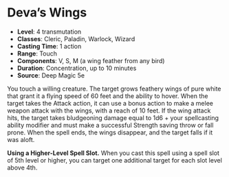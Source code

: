 # Deva’s Wings

- **Level**: 4 transmutation
- **Classes**: Cleric, Paladin, Warlock, Wizard
- **Casting Time**: 1 action
- **Range**: Touch
- **Components**: V, S, M (a wing feather from any bird)
- **Duration**: Concentration, up to 10 minutes
- **Source**: Deep Magic 5e

You touch a willing creature. The target grows feathery wings of pure white that grant it a flying speed of 60 feet and the ability to hover. When the target takes the Attack action, it can use a bonus action to make a melee weapon attack with the wings, with a reach of 10 feet. If the wing attack hits, the target takes bludgeoning damage equal to 1d6 + your spellcasting ability modifier and must make a successful Strength saving throw or fall prone. When the spell ends, the wings disappear, and the target falls if it was aloft.

**Using a Higher-Level Spell Slot.** When you cast this spell using a spell slot of 5th level or higher, you can target one additional target for each slot level above 4th.
